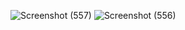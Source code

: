 ![Screenshot (557)](https://github.com/bharjinakashyap/Fashion_ECOM/assets/112474563/e5aaac5d-e02d-482a-b6d3-b92c643240a3)
![Screenshot (556)](https://github.com/bharjinakashyap/Fashion_ECOM/assets/112474563/c788ad7e-01d1-4d01-953f-b7431b6bca3f)
